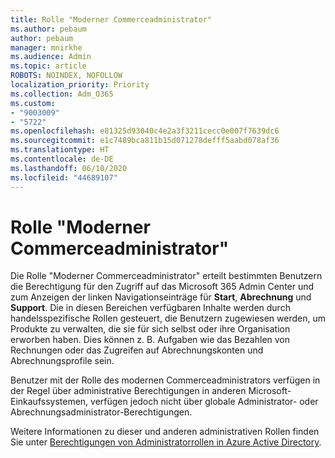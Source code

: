 ```yaml
---
title: Rolle "Moderner Commerceadministrator"
ms.author: pebaum
author: pebaum
manager: mnirkhe
ms.audience: Admin
ms.topic: article
ROBOTS: NOINDEX, NOFOLLOW
localization_priority: Priority
ms.collection: Adm_O365
ms.custom:
- "9003009"
- "5722"
ms.openlocfilehash: e81325d93040c4e2a3f3211cecc0e007f7639dc6
ms.sourcegitcommit: e1c7489bca811b15d071278defff5aabd078af36
ms.translationtype: HT
ms.contentlocale: de-DE
ms.lasthandoff: 06/10/2020
ms.locfileid: "44689107"
---
```

# <a name="modern-commerce-administrator-role"></a>Rolle "Moderner Commerceadministrator"

Die Rolle "Moderner Commerceadministrator" erteilt bestimmten Benutzern die Berechtigung für den Zugriff auf das Microsoft 365 Admin Center und zum Anzeigen der linken Navigationseinträge für **Start**, **Abrechnung** und **Support**. Die in diesen Bereichen verfügbaren Inhalte werden durch handelsspezifische Rollen gesteuert, die Benutzern zugewiesen werden, um Produkte zu verwalten, die sie für sich selbst oder ihre Organisation erworben haben. Dies können z. B. Aufgaben wie das Bezahlen von Rechnungen oder das Zugreifen auf Abrechnungskonten und Abrechnungsprofile sein.

Benutzer mit der Rolle des modernen Commerceadministrators verfügen in der Regel über administrative Berechtigungen in anderen Microsoft-Einkaufssystemen, verfügen jedoch nicht über globale Administrator- oder Abrechnungsadministrator-Berechtigungen.

Weitere Informationen zu dieser und anderen administrativen Rollen finden Sie unter [Berechtigungen von Administratorrollen in Azure Active Directory](https://docs.microsoft.com/azure/active-directory/users-groups-roles/directory-assign-admin-roles#modern-commerce-administrator).